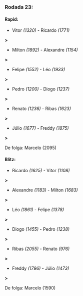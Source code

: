 ### Rodada 23:

#### Rapid:

* Vitor *(1320)*     -     Ricardo *(1771)*

 **>** 
* Milton *(1892)*     -     Alexandre *(1154)*

 **>** 
* Felipe *(1552)*     -     Léo *(1933)*

 **>** 
* Pedro *(1200)*     -     Diogo *(1237)*

 **>** 
* Renato *(1236)*     -     Ribas *(1623)*

 **>** 
* Júlio *(1677)*     -     Freddy *(1875)*

 **>** 

De folga: Marcelo (2095)

#### Blitz:

* Ricardo *(1625)*     -     Vitor *(1108)*

 **>** 
* Alexandre *(1183)*     -     Milton *(1683)*

 **>** 
* Léo *(1861)*     -     Felipe *(1378)*

 **>** 
* Diogo *(1455)*     -     Pedro *(1238)*

 **>** 
* Ribas *(2055)*     -     Renato *(976)*

 **>** 
* Freddy *(1796)*     -     Júlio *(1473)*

 **>** 

De folga: Marcelo (1590)

